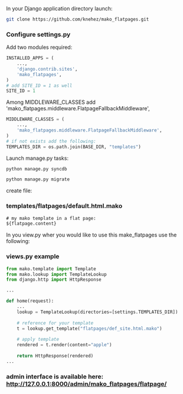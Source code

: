 In your Django application directory launch: 

```sh
git clone https://github.com/knehez/mako_flatpages.git
```

### Configure settings.py

Add two modules required:

```python
INSTALLED_APPS = (
	...,
	'django.contrib.sites',
	'mako_flatpages',
)
# add SITE_ID = 1 as well
SITE_ID = 1
```

Among MIDDLEWARE_CLASSES add 'mako_flatpages.middleware.FlatpageFallbackMiddleware',

```python
MIDDLEWARE_CLASSES = (
	...,
	'mako_flatpages.middleware.FlatpageFallbackMiddleware',
)
# if not exists add the following:
TEMPLATES_DIR = os.path.join(BASE_DIR, "templates")
```

Launch manage.py tasks:

```sh
python manage.py syncdb
```

```sh
python manage.py migrate
```

create file:
### templates/flatpages/default.html.mako
```html
# my mako template in a flat page:
${flatpage.content}
```

In you view.py wher you would like to use this make_flatpages use the following:
### views.py example

```python
from mako.template import Template
from mako.lookup import TemplateLookup
from django.http import HttpResponse

...

def home(request):
	...
	lookup = TemplateLookup(directories=[settings.TEMPLATES_DIR])
    
    # reference for your template
	t = lookup.get_template("flatpages/def_site.html.mako")
	
	# apply template
	rendered = t.render(content="apple")
	
	return HttpResponse(rendered)
...
```
	
### admin interface is available here: http://127.0.0.1:8000/admin/mako_flatpages/flatpage/
